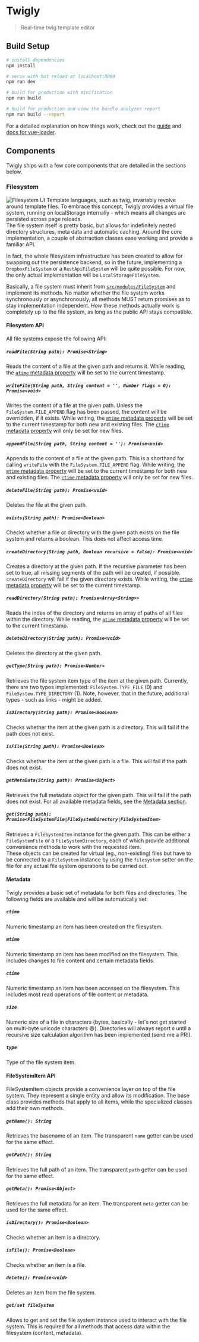 # Twigly
> Real-time twig template editor

## Build Setup

``` bash
# install dependencies
npm install

# serve with hot reload at localhost:8080
npm run dev

# build for production with minification
npm run build

# build for production and view the bundle analyzer report
npm run build --report
```

For a detailed explanation on how things work, check out the [guide](http://vuejs-templates.github.io/webpack/) and [docs for vue-loader](http://vuejs.github.io/vue-loader).

## Components
Twigly ships with a few core components that are detailed in the sections below.

### Filesystem
![Filesystem UI](./images/twigly-fs.png)
Template languages, such as twig, invariably revolve around template files. To embrace this concept, Twigly provides a virtual file system, running on localStorage internally - which means all changes are persisted across page reloads.  
The file system itself is pretty basic, but allows for indefinitely nested directory structures, meta data and automatic caching. Around the core implementation, a couple of abstraction classes ease working and provide a familiar API.

In fact, the whole filesystem infrastructure has been created to allow for swapping out the persistence backend, so in the future, implementing a `DropboxFileSystem` or a `RestApiFileSystem` will be quite possible. For now, the only actual implementation will be `LocalStorageFileSystem`.

Basically, a file system must inherit from [`src/modules/FileSystem`](./src/modules/FileSystem.js) and implement its methods. No matter whether the file system works synchronously or asynchronously, all methods MUST return promises as to stay implementation independent. _How_ these methods actually work is completely up to the file system, as long as the public API stays compatible.

#### Filesystem API
All file systems expose the following API:

##### `readFile(String path): Promise<String>`
Reads the content of a file at the given path and returns it. While reading, the [`atime` metadata property](#atime) will be set to the current timestamp.

##### `writeFile(String path, String content = '', Number flags = 0): Promise<void>`
Writes the content of a file at the given path. Unless the `FileSystem.FILE_APPEND` flag has been passed, the content will be overridden, if it exists. While writing, the [`mtime` metadata property](#mtime) will be set to the current timestamp for both new and existing files. The [`ctime` metadata property](#ctime) will only be set for new files.

##### `appendFile(String path, String content = ''): Promise<void>`
Appends to the content of a file at the given path. This is a shorthand for calling `writeFile` with the `FileSystem.FILE_APPEND` flag. While writing, the [`mtime` metadata property](#mtime) will be set to the current timestamp for both new and existing files. The [`ctime` metadata property](#ctime) will only be set for new files.

##### `deleteFile(String path): Promise<void>`
Deletes the file at the given path.

##### `exists(String path): Promise<Boolean>`
Checks whether a file or directory with the given path exists on the file system and returns a boolean. This does not affect access time.

##### `createDirectory(String path, Boolean recursive = false): Promise<void>`
Creates a directory at the given path. If the recursive parameter has been set to true, all missing segments of the path will be created, if possible. `createDirectory` will fail if the given directory exists. While writing, the [`ctime` metadata property](#ctime) will be set to the current timestamp.

##### `readDirectory(String path): Promise<Array<String>>`
Reads the index of the directory and returns an array of paths of all files within the directory. While reading, the [`atime` metadata property](#atime) will be set to the current timestamp.

##### `deleteDirectory(String path): Promise<void>`
Deletes the directory at the given path.

##### `getType(String path): Promise<Number>`
Retrieves the file system item type of the item at the given path. Currently, there are two types implemented: `FileSystem.TYPE_FILE` (0) and `FileSystem.TYPE_DIRECTORY` (1). Note, however, that in the future, additional types - such as links - might be added.

##### `isDirectory(String path): Promise<Boolean>`
Checks whether the item at the given path is a directory. This will fail if the path does not exist.

##### `isFile(String path): Promise<Boolean>`
Checks whether the item at the given path is a file. This will fail if the path does not exist.

##### `getMetaData(String path): Promise<Object>`
Retrieves the full metadata object for the given path. This will fail if the path does not exist. For all available metadata fields, see the [Metadata section](#metadata).

##### `get(String path): Promise<FileSystemFile|FileSystemDirectory|FileSystemItem>`
Retrieves a `FileSystemItem` instance for the given path. This can be either a `FileSystemFile` or a `FileSystemDirectory`, each of which provide additional convenience methods to work with the requested item.  
These objects can be created for virtual (eg., non-existing) files but have to be connected to a `FileSystem` instance by using the `filesystem` setter on the file for any actual file system operations to be carried out.

#### Metadata
Twigly provides a basic set of metadata for both files and directories. The following fields are available and will be automatically set:

##### `ctime`
Numeric timestamp an item has been created on the filesystem.

##### `mtime`
Numeric timestamp an item has been modified on the filesystem. This includes changes to file content and certain metadata fields.

##### `ctime`
Numeric timestamp an item has been accessed on the filesystem. This includes most read operations of file content or metadata.

##### `size`
Numeric size of a file in characters (bytes, basically - let's not get started on multi-byte unicode characters :smile:). Directories will always report `0` until a recursive size calculation algorithm has been implemented (send me a PR!).

##### `type`
Type of the file system item.

#### FileSystemItem API
FileSystemItem objects provide a convenience layer on top of the file system. They represent a single entity and allow its modification. The base class provides methods that apply to all items, while the specialized classes add their own methods. 

##### `getName(): String`
Retrieves the basename of an item. The transparent `name` getter can be used for the same effect.

##### `getPath(): String`
Retrieves the full path of an item. The transparent `path` getter can be used for the same effect.

##### `getMeta(): Promise<Object>`
Retrieves the full metadata for an item. The transparent `meta` getter can be used for the same effect.

##### `isDirectory(): Promise<Boolean>`
Checks whether an item is a directory.

##### `isFile(): Promise<Boolean>`
Checks whether an item is a file.

##### `delete(): Promise<void>`
Deletes an item from the file system.

##### `get/set fileSystem`
Allows to get and set the file system instance used to interact with the file system. This is required for all methods that access data within the filesystem (content, metadata).
